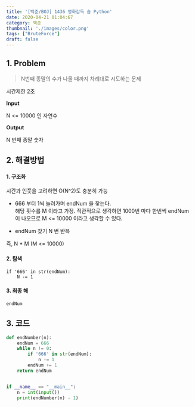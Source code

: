 ```yaml
---
title: '[백준/BOJ] 1436 영화감독 숌 Python'
date: 2020-04-21 01:04:67
category: 백준
thumbnail: './images/color.png'
tags: ["BruteForce"]
draft: false
---
```


## 1. Problem <br>
> N번째 종말의 수가 나올 때까지 차례대로 시도하는 문제

시간제한 2초

**Input**

N <= 10000 인 자연수

**Output**

N 번째 종말 숫자


## 2. 해결방법

#### 1. 구조화
시간과 인풋을 고려하면 O(N^2)도 충분히 가능

- 666 부터 1씩 늘려가며 endNum 을 찾는다.<br>
해당 횟수를 M 이라고 가정. 직관적으로 생각하면 1000번 마다 한번씩 endNum 이 나오므로 M <= 10000 이라고 생각할 수 있다.

- endNum 찾기 N 번 반복

즉, N * M (M <= 10000)

#### 2. 탐색 <br>
    if '666' in str(endNum):
        N -= 1
#### 3. 최종 해 <br>
    endNum

## 3. 코드
```python
def endNumber(n):
    endNum = 666
    while n != 0:
        if '666' in str(endNum):
            n -= 1
        endNum += 1
    return endNum


if __name__ == "__main__":
    n = int(input())
    print(endNumber(n) - 1)
```